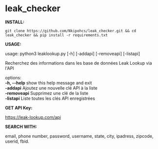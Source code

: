 # leak_checker

**INSTALL:**
```
git clone https://github.com/Nkipohcs/leak_checker.git && cd leak_checker && pip install -r requirements.txt
```
**USAGE:**

usage: python3 leaklookup.py [-h] [-addapi] [-removeapi] [-listapi]

Recherchez des informations dans les base de données Leak Lookup via l'API

options:                                                   \
  **-h, --help**     show this help message and exit          \
  **-addapi**        Ajoutez une nouvelle clé API à la liste  \
  **-removeapi**     Supprimez une clé de la liste            \
  **-listapi**       Liste toutes les clés API enregistrées

**GET API Key:**

https://leak-lookup.com/api

**SEARCH WITH:**

email, phone number, password, username, state, city, ipadress, zipcode, userid, fbid.
